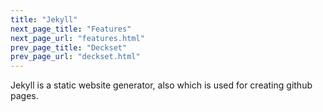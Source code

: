 ```yaml
---
title: "Jekyll"
next_page_title: "Features"
next_page_url: "features.html"
prev_page_title: "Deckset"
prev_page_url: "deckset.html"
---
```



Jekyll is a static website generator, also which is used for creating github pages.
